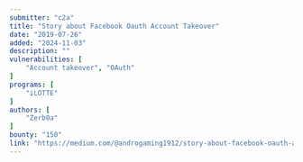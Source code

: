 ```yaml
---
submitter: "c2a"
title: "Story about Facebook Oauth Account Takeover"
date: "2019-07-26"
added: "2024-11-03"
description: ""
vulnerabilities: [
    "Account takeover", "OAuth"
]
programs: [
    "iLOTTE"
]
authors: [
    "Zerb0a"
]
bounty: "150"
link: "https://medium.com/@androgaming1912/story-about-facebook-oauth-account-takeover-6537ff32281b"
---
```




